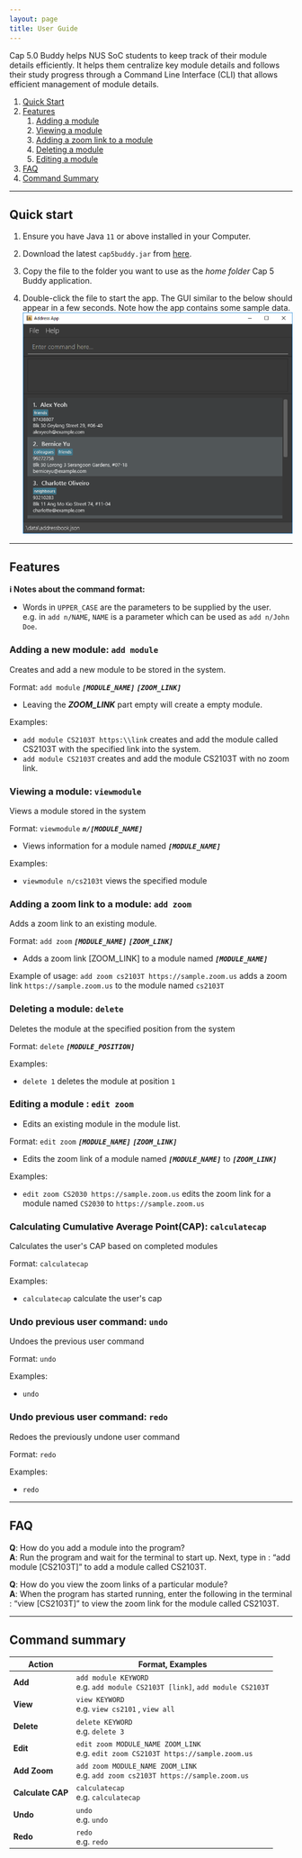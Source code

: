 ```yaml
---
layout: page
title: User Guide
---
```


Cap 5.0 Buddy helps NUS SoC students to keep track of their module details efficiently. It helps them centralize key module details and follows their study progress through a Command Line Interface (CLI) that allows efficient management of module details.

1. [Quick Start](#quick-start)
2. [Features](#features)
   1. [Adding a module](#adding-a-new-module-add-module)
   2. [Viewing a module](#viewing-a-module-view)
   3. [Adding a zoom link to a module](#adding-a-zoom-link-to-a-module-add-zoom)
   4. [Deleting a module](#deleting-a-module-delete)
   5. [Editing a module](#editing-a-module--edit-zoom)
3. [FAQ](#faq)
4. [Command Summary](#command-summary)

--------------------------------------------------------------------------------------------------------------------

## Quick start

1. Ensure you have Java `11` or above installed in your Computer.

1. Download the latest `cap5buddy.jar` from [here](https://github.com/AY2021S1-CS2103T-F12-3/tp/releases).

1. Copy the file to the folder you want to use as the _home folder_ Cap 5 Buddy application.

1. Double-click the file to start the app. The GUI similar to the below should appear in a few seconds. Note how the app contains some sample data.<br>
   ![Ui](images/OriginalImages/Ui.png)

--------------------------------------------------------------------------------------------------------------------

## Features

<div markdown="block" class="alert alert-info">

**:information_source: Notes about the command format:**<br>

* Words in `UPPER_CASE` are the parameters to be supplied by the user.<br>
  e.g. in `add n/NAME`, `NAME` is a parameter which can be used as `add n/John Doe`.


</div>

### Adding a new module: `add module`

Creates and add a new module to be stored in the system.

  Format: `add module` **_`[MODULE_NAME]`_** **_`[ZOOM_LINK]`_**

   * Leaving the **_ZOOM_LINK_** part empty will create a empty module.

   Examples:
   * `add module CS2103T https:\\link` creates and add the module called CS2103T
   with the specified link into the system.
   * `add module CS2103T` creates and add the module CS2103T with no zoom link.

### Viewing a module: `viewmodule`

Views a module stored in the system

 Format: `viewmodule` **_`n/[MODULE_NAME]`_**

  * Views information for a module named **_`[MODULE_NAME]`_**

  Examples:
   * `viewmodule n/cs2103t` views the specified module


### Adding a zoom link to a module: `add zoom`

  Adds a zoom link to an existing module.

  Format: `add zoom` **_`[MODULE_NAME]`_** **_`[ZOOM_LINK]`_**

  * Adds a zoom link [ZOOM_LINK] to a module named **_`[MODULE_NAME]`_**

  Example of usage:
  `add zoom cs2103T https://sample.zoom.us` adds a zoom link `https://sample.zoom.us` to the module named `cs2103T`


### Deleting a module: `delete`

Deletes the module at the specified position from the system

 Format: `delete` **_`[MODULE_POSITION]`_**

  Examples:
  * `delete 1` deletes the module at position `1`


### Editing a module : `edit zoom`

* Edits an existing module in the module list.

Format: `edit zoom` **_`[MODULE_NAME]`_** **_`[ZOOM_LINK]`_**

* Edits the zoom link of a module named **_`[MODULE_NAME]`_** to **_`[ZOOM_LINK]`_**

Examples:
* `edit zoom CS2030 https://sample.zoom.us` edits the zoom link for a module named `CS2030`
  to `https://sample.zoom.us`


### Calculating Cumulative Average Point(CAP): `calculatecap`

Calculates the user's CAP based on completed modules

 Format: `calculatecap`

  Examples:
  * `calculatecap` calculate the user's cap

### Undo previous user command: `undo`

Undoes the previous user command

 Format: `undo`

  Examples:
  * `undo` 

### Undo previous user command: `redo`

Redoes the previously undone user command

 Format: `redo`

  Examples:
  * `redo`   
--------------------------------------------------------------------------------------------------------------------

## FAQ

**Q**: How do you add a module into the program?<br>
**A**: Run the program and wait for the terminal to start up. Next, type in : “add module [CS2103T]” to add a module called CS2103T.

**Q**: How do you view the zoom links of a particular module?<br>
**A**: When the program has started running, enter the following in the terminal : “view [CS2103T]” to view the zoom link for the module called CS2103T.

--------------------------------------------------------------------------------------------------------------------

## Command summary

Action | Format, Examples
--------|------------------
**Add** | `add module KEYWORD`<br> e.g. `add module CS2103T [link]`, `add module CS2103T`
**View** | `view KEYWORD `<br> e.g. `view cs2101` , `view all`
**Delete** | `delete KEYWORD `<br> e.g. `delete 3`
**Edit** | `edit zoom MODULE_NAME ZOOM_LINK`<br> e.g. `edit zoom CS2103T https://sample.zoom.us`
**Add Zoom** | `add zoom MODULE_NAME ZOOM_LINK` <br> e.g. `add zoom cs2103T https://sample.zoom.us`
**Calculate CAP** | `calculatecap` <br> e.g. `calculatecap`
**Undo** | `undo` <br> e.g. `undo`
**Redo** | `redo` <br> e.g. `redo`
